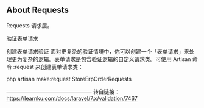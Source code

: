 ## About Requests
Requests 请求层。

验证表单请求

创建表单请求验证
面对更复杂的验证情境中，你可以创建一个「表单请求」来处理更为复杂的逻辑。表单请求是包含验证逻辑的自定义请求类。可使用 Artisan 命令 :request 来创建表单请求类：

php artisan make:request StoreErpOrderRequests

————————————————
转自链接：https://learnku.com/docs/laravel/7.x/validation/7467
